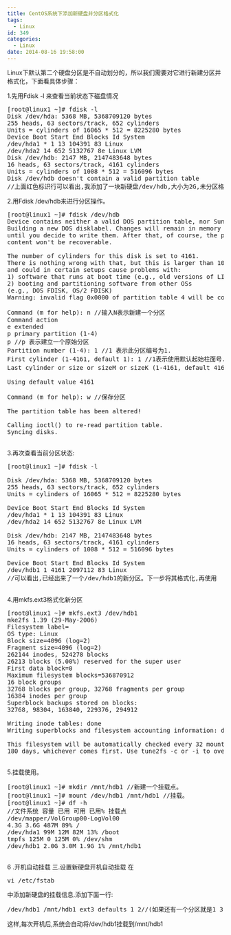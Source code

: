 ```yaml
---
title: CentOS系统下添加新硬盘并分区格式化
tags:
  - Linux
id: 349
categories:
  - Linux
date: 2014-08-16 19:58:00
---
```


Linux下默认第二个硬盘分区是不自动划分的，所以我们需要对它进行新建分区并格式化，下面看具体步骤：<!--more-->

1.先用Fdisk -l 来查看当前状态下磁盘情况

<pre>[root@linux1 ~]# fdisk -l
Disk /dev/hda: 5368 MB, 5368709120 bytes
255 heads, 63 sectors/track, 652 cylinders
Units = cylinders of 16065 * 512 = 8225280 bytes
Device Boot Start End Blocks Id System
/dev/hda1 * 1 13 104391 83 Linux
/dev/hda2 14 652 5132767 8e Linux LVM
Disk /dev/hdb: 2147 MB, 2147483648 bytes
16 heads, 63 sectors/track, 4161 cylinders
Units = cylinders of 1008 * 512 = 516096 bytes
Disk /dev/hdb doesn't contain a valid partition table
//上面红色标识行可以看出,我添加了一块新硬盘/dev/hdb,大小为2G,未分区格式化状态。
</pre>

2.用Fdisk /dev/hdb来进行分区操作。

<pre>[root@linux1 ~]# fdisk /dev/hdb
Device contains neither a valid DOS partition table, nor Sun, SGI or OSF disklabel
Building a new DOS disklabel. Changes will remain in memory only,
until you decide to write them. After that, of course, the previous
content won't be recoverable.

The number of cylinders for this disk is set to 4161.
There is nothing wrong with that, but this is larger than 1024,
and could in certain setups cause problems with:
1) software that runs at boot time (e.g., old versions of LILO)
2) booting and partitioning software from other OSs
(e.g., DOS FDISK, OS/2 FDISK)
Warning: invalid flag 0x0000 of partition table 4 will be corrected by w(rite)

Command (m for help): n //输入N表示新建一个分区
Command action
e extended
p primary partition (1-4)
p //p 表示建立一个原始分区
Partition number (1-4): 1 //1 表示此分区编号为1.
First cylinder (1-4161, default 1): 1 //1表示使用默认起始柱面号.如果要分多个区的话,先盘算好要多大,再输入数字
Last cylinder or size or sizeM or sizeK (1-4161, default 4161): // 输入: 回车 表示使用默认结束柱面号.即此分区使用整个硬盘空间

Using default value 4161

Command (m for help): w //保存分区

The partition table has been altered!

Calling ioctl() to re-read partition table.
Syncing disks.
 </pre>

3.再次查看当前分区状态:
<pre>[root@linux1 ~]# fdisk -l

Disk /dev/hda: 5368 MB, 5368709120 bytes
255 heads, 63 sectors/track, 652 cylinders
Units = cylinders of 16065 * 512 = 8225280 bytes

Device Boot Start End Blocks Id System
/dev/hda1 * 1 13 104391 83 Linux
/dev/hda2 14 652 5132767 8e Linux LVM

Disk /dev/hdb: 2147 MB, 2147483648 bytes
16 heads, 63 sectors/track, 4161 cylinders
Units = cylinders of 1008 * 512 = 516096 bytes

Device Boot Start End Blocks Id System
/dev/hdb1 1 4161 2097112 83 Linux
//可以看出,已经出来了一个/dev/hdb1的新分区。下一步将其格式化,再使用
 </pre>

4.用mkfs.ext3格式化新分区
<pre>[root@linux1 ~]# mkfs.ext3 /dev/hdb1
mke2fs 1.39 (29-May-2006)
Filesystem label=
OS type: Linux
Block size=4096 (log=2)
Fragment size=4096 (log=2)
262144 inodes, 524278 blocks
26213 blocks (5.00%) reserved for the super user
First data block=0
Maximum filesystem blocks=536870912
16 block groups
32768 blocks per group, 32768 fragments per group
16384 inodes per group
Superblock backups stored on blocks:
32768, 98304, 163840, 229376, 294912

Writing inode tables: done
Writing superblocks and filesystem accounting information: done

This filesystem will be automatically checked every 32 mounts or
180 days, whichever comes first. Use tune2fs -c or -i to override.
 </pre>

5.挂载使用。
<pre>[root@linux1 ~]# mkdir /mnt/hdb1 //新建一个挂载点。
[root@linux1 ~]# mount /dev/hdb1 /mnt/hdb1 //挂载。
[root@linux1 ~]# df -h
//文件系统 容量 已用 可用 已用% 挂载点
/dev/mapper/VolGroup00-LogVol00
4.3G 3.6G 487M 89% /
/dev/hda1 99M 12M 82M 13% /boot
tmpfs 125M 0 125M 0% /dev/shm
/dev/hdb1 2.0G 3.0M 1.9G 1% /mnt/hdb1
 </pre>

6 .开机自动挂载
三.设置新硬盘开机自动挂载
在
<pre>vi /etc/fstab</pre>
中添加新硬盘的挂载信息.添加下面一行:
<pre>/dev/hdb1 /mnt/hdb1 ext3 defaults 1 2//(如果还有一个分区就是1 3,以此类推)</pre>
这样,每次开机后,系统会自动将/dev/hdb1挂载到/mnt/hdb1